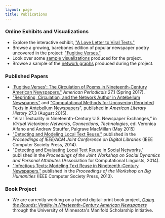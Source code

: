```yaml
---
layout: page
title: Publications
---
```


### Online Exhibits and Visualizations

+ Explore the interactive exhibit, <a href="http://loveletter.viraltexts.org/neatline/fullscreen/exhibit" target="_blank">"A Love Letter to Viral Texts."</a>
+ Browse a growing, barebones edition of popular newspaper poetry uncovered in the project: <a href="http://fugitiverses.viraltexts.org/" target="_blank">"Fugitive Verses."</a>
+ Look over some [sample visualizations](/visualizations/) produced for the project.
+ Browse a sample of the <a href="http://networks.viraltexts.org/" target="_blank">network graphs</a> produced during the project.

### Published Papers

+ ['Fugitive Verses': The Circulation of Poems in Nineteenth-Century American Newspapers,"](/fugitive-verses/) <em>American Periodicals</em> 27.1 (Spring 2017).
+ <a href="http://ryancordell.org/research/reprinting-circulation-and-the-network-author-in-antebellum-newspapers/" target="_blank">"Reprinting, Circulation, and the Network Author in Antebellum Newspapers"</a> and ["Computational Methods for Uncovering Reprinted Texts in Antebellum Newspapers</a>"](/computational-methods-for-uncovering-reprinted-texts-in-antebellum-newspapers/), published in *American Literary History* 27.3 (August 2015).
+ “Viral Textuality in Nineteenth-Century U.S. Newspaper Exchanges,” in *Virtual Victorians: Networks, Connections, Technologies*, ed. Veronica Alfano and Andrew Stauffer, Palgrave MacMillan (May 2015)
+ <a href="http://www.ccs.neu.edu/home/dasmith/infect-dl-2014.pdf" target="_blank">"Detecting and Modeling Local Text Reuse,"</a> published in the *Proceedings of IEEE/ACM Joint Conference on Digital Libraries* (IEEE Computer Society Press, 2014).
+ <a href="http://www.aclweb.org/anthology/W/W14/W14-2707.pdf" target="_blank">"Detecting and Evaluating Local Text Reuse in Social Networks,"</a> published in the *Proceedings of the Joint Workshop on Social Dynamics and Personal Attributes* (Association for Computational Linguists, 2014).
+ <a href="http://www.ccs.neu.edu/home/dasmith/infect-bighum-2013.pdf" target="_blank">"Infectious Texts: Modeling Text Reuse in Nineteenth-Century Newspapers,"</a> published in the *Proceedings of the Workshop on Big Humanities* (IEEE Computer Society Press, 2013).

### Book Project 

+ We are currently working on a hybrid digital-print book project, [*Going the Rounds: Virality in Nineteenth-Century American Newspapers*](http://staging.manifoldapp.org/project/going-the-rounds) through the University of Minnesota's Manifold Scholarship Initiative.